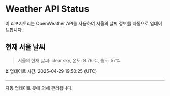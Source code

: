 
# Weather API Status

이 리포지토리는 OpenWeather API를 사용하여 서울의 날씨 정보를 자동으로 업데이트합니다.

## 현재 서울 날씨
> 서울의 현재 날씨: clear sky, 온도: 8.76°C, 습도: 57%

⏳ 업데이트 시간: 2025-04-29 19:50:25 (UTC)

---
자동 업데이트 봇에 의해 관리됩니다.
